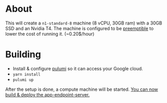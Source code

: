 # About
This will create a `n1-standard-8` machine (8 vCPU, 30GB ram) with a 30GB SSD and an Nvidia T4. The machine is
configured to
be [preemptible](https://cloud.google.com/compute/docs/instances/preemptible#what_is_a_preemptible_instance) to lower
the cost of running it. (~0.20$/hour)

# Building

- Install & configure [pulumi](https://www.pulumi.com/) so it can access your Google cloud.
- `yarn install`
- `pulumi up`

After the setup is done, a compute machine will be started. [You can now build & deploy the app-endpoint-server.](https://github.com/udevbe/greenfield/tree/master/environments/gcloud/gcloud-cos-gpu)


